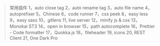 > 常用插件
1，auto close tag
2，auto rename tag
3，auto file name
4，autoprefixer
5，Chinese
6，code runner
7，css peek
8，easy less
9，easy sass
10，gitlens
11, live server
12，minify js & css
13，Monokai ST3
14，open in browser
15，path autocomplete
16，Prettier - Code formatter
17，Quokka.js
18，fileheader
19, icons
20, REST Client
21, One Dark Pro